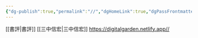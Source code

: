 ```yaml
---
{"dg-publish":true,"permalink":"//","dgHomeLink":true,"dgPassFrontmatter":false}
---
```


[[書評|書評]]
[[三中信宏|三中信宏]]
https://digitalgarden.netlify.app//